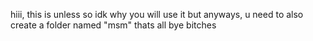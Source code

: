 hiii, this is unless so idk why you will use it but anyways, u need to also create a folder named "msm" thats all bye bitches
